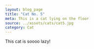```yaml
---
layout: blog_page
title: "Cat No. 5"
meta: This is a cat lying on the floor
source: ../assets/cats/cat5.jpg
category: Cat
---
```


This cat is soooo lazy!